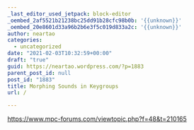 ```yaml
---
_last_editor_used_jetpack: block-editor
_oembed_2af5521b21238bc25dd91b28cfc98b0b: '{{unknown}}'
_oembed_20e8601d33a96b2b6e3f5c019d833a2c: '{{unknown}}'
author: neartao
categories:
  - uncategorized
date: "2021-02-03T10:32:59+00:00"
draft: "true"
guid: https://neartao.wordpress.com/?p=1883
parent_post_id: null
post_id: "1883"
title: Morphing Sounds in Keygroups
url: /

---
```

https://www.mpc-forums.com/viewtopic.php?f=48&t=210165
